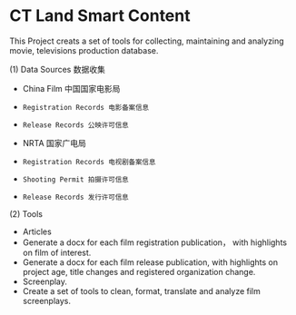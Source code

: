 # CT Land Smart Content 

This Project creats a set of tools for collecting, maintaining and analyzing movie, televisions production database.

(1) Data Sources 数据收集
  - China Film 中国国家电影局
  -     Registration Records 电影备案信息
  -     Release Records 公映许可信息
  - NRTA 国家广电局
  -     Registration Records 电视剧备案信息
  -     Shooting Permit 拍摄许可信息
  -     Release Records 发行许可信息

(2) Tools
- Articles
-   Generate a docx for each film registration publication， with highlights on film of interest.
-   Generate a docx for each film release publication, with highlights on project age, title changes and registered organization change.
- Screenplay.
-   Create a set of tools to clean, format, translate and analyze film screenplays.
